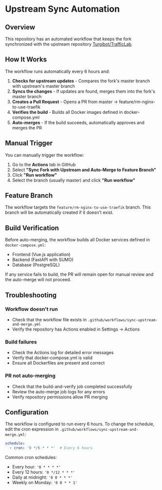 # Upstream Sync Automation

## Overview

This repository has an automated workflow that keeps the fork synchronized with the upstream repository [Turgibot/TrafficLab](https://github.com/Turgibot/TrafficLab).

## How It Works

The workflow runs automatically every 6 hours and:

1. **Checks for upstream updates** - Compares the fork's master branch with upstream's master branch
2. **Syncs the changes** - If updates are found, merges them into the fork's master branch
3. **Creates a Pull Request** - Opens a PR from master → feature/rm-nginx-to-use-traefik
4. **Verifies the build** - Builds all Docker images defined in docker-compose.yml
5. **Auto-merges** - If the build succeeds, automatically approves and merges the PR

## Manual Trigger

You can manually trigger the workflow:

1. Go to the **Actions** tab in GitHub
2. Select **"Sync Fork with Upstream and Auto-Merge to Feature Branch"**
3. Click **"Run workflow"**
4. Select the branch (usually master) and click **"Run workflow"**

## Feature Branch

The workflow targets the `feature/rm-nginx-to-use-traefik` branch. This branch will be automatically created if it doesn't exist.

## Build Verification

Before auto-merging, the workflow builds all Docker services defined in `docker-compose.yml`:
- Frontend (Vue.js application)
- Backend (FastAPI with SUMO)
- Database (PostgreSQL)

If any service fails to build, the PR will remain open for manual review and the auto-merge will not proceed.

## Troubleshooting

### Workflow doesn't run
- Check that the workflow file exists in `.github/workflows/sync-upstream-and-merge.yml`
- Verify the repository has Actions enabled in Settings → Actions

### Build failures
- Check the Actions log for detailed error messages
- Verify that docker-compose.yml is valid
- Ensure all Dockerfiles are present and correct

### PR not auto-merging
- Check that the build-and-verify job completed successfully
- Review the auto-merge job logs for any errors
- Verify repository permissions allow PR merging

## Configuration

The workflow is configured to run every 6 hours. To change the schedule, edit the cron expression in `.github/workflows/sync-upstream-and-merge.yml`:

```yaml
schedule:
  - cron: '0 */6 * * *'  # Every 6 hours
```

Common cron schedules:
- Every hour: `'0 * * * *'`
- Every 12 hours: `'0 */12 * * *'`
- Daily at midnight: `'0 0 * * *'`
- Weekly on Monday: `'0 0 * * 1'`
